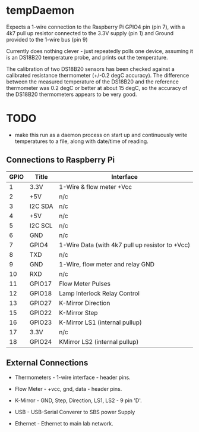 tempDaemon
==========

Expects a 1-wire connection to the Raspberry Pi GPIO4 pin (pin 7), with a 4k7
pull up resistor connected to the 3.3V supply (pin 1) and Ground provided
to the 1-wire bus (pin 9)

Currently does nothing clever - just repeatedly polls one device, assuming
it is an DS18B20 temperature probe, and prints
out the temperature.

The calibration of two DS18B20 sensors has been checked against a calibrated
resistance thermometer (+/-0.2 degC accuracy).   The difference between
the measured temperature of the DS18B20 and the reference thermometer was
0.2 degC or better at about 15 degC, so the accuracy of the DS18B20 thermometers appears to
be very good.

TODO
====
  * make this run as a daemon process on start up and continuously write
  temperatures to a file, along with date/time of reading.



Connections to Raspberry Pi
---------------------------

|GPIO	       	|Title	 |Interface|
|---------------|--------|---------|
|1	    	|3.3V	 |1-Wire & flow meter +Vcc|
|2		|+5V	 |n/c|
|3		|I2C SDA |	 n/c|
|4		|+5V 	 |n/c|
|5		|I2C SCL|	 n/c|
|6		|GND 	| n/c|
|7		|GPIO4	|1-Wire Data (with 4k7 pull up resistor to +Vcc)|
|8		|TXD	|n/c|
|9		|GND	|1-Wire, flow meter and relay GND|
|10		|RXD	|n/c|
|11		|GPIO17	|Flow Meter Pulses|
|12		|GPIO18  |Lamp Interlock Relay Control|
|13		|GPIO27	|K-Mirror Direction|
|15		|GPIO22	|K-Mirror Step|
|16		|GPIO23	|K-Mirror LS1 (internal pullup)|
|17		|3.3V	|n/c|
|18		|GPIO24	|KMirror LS2 (internal pullup)|

External Connections
--------------------

 * Thermometers - 1-wire interface - header pins.
 * Flow Meter - +vcc, gnd, data - header pins.
 * K-Mirror - GND, Step, Direction, LS1, LS2 - 9 pin 'D'.

 * USB - USB-Serial Converer to SBS power Supply
 * Ethernet - Ethernet to main lab network.

